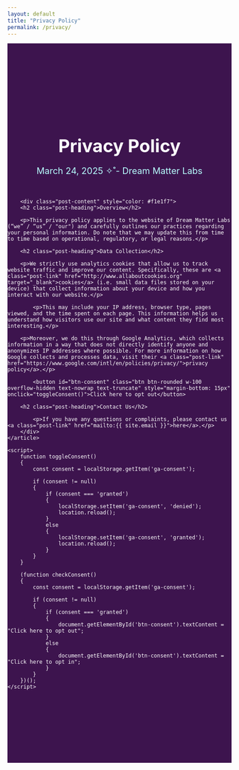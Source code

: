```yaml
---
layout: default
title: "Privacy Policy"
permalink: /privacy/
---
```

<section style="background-color: #3D144E">
    <article class="col-8 col-md-5 post">
        <header class="post-header">
            <h1 class="post-title">Privacy Policy</h1>
            <p class="post-meta">March 24, 2025 ✧˚- Dream Matter Labs</p>
        </header>

        <div class="post-content" style="color: #f1e1f7">
	    <h2 class="post-heading">Overview</h2>

	    <p>This privacy policy applies to the website of Dream Matter Labs (“we” / “us” / "our") and carefully outlines our practices regarding your personal information. Do note that we may update this from time to time based on operational, regulatory, or legal reasons.</p>
	 
	    <h2 class="post-heading">Data Collection</h2>
      
	    <p>We strictly use analytics cookies that allow us to track website traffic and improve our content. Specifically, these are <a class="post-link" href="http://www.allaboutcookies.org" target="_blank">cookies</a> (i.e. small data files stored on your device) that collect information about your device and how you interact with our website.</p>

            <p>This may include your IP address, browser type, pages viewed, and the time spent on each page. This information helps us understand how visitors use our site and what content they find most interesting.</p>

	    <p>Moreover, we do this through Google Analytics, which collects information in a way that does not directly identify anyone and anonymizes IP addresses where possible. For more information on how Google collects and processes data, visit their <a class="post-link" href="https://www.google.com/intl/en/policies/privacy/">privacy policy</a>.</p>

            <button id="btn-consent" class="btn btn-rounded w-100 overflow-hidden text-nowrap text-truncate" style="margin-bottom: 15px" onclick="toggleConsent()">Click here to opt out</button>

	    <h2 class="post-heading">Contact Us</h2>

            <p>If you have any questions or complaints, please contact us <a class="post-link" href="mailto:{{ site.email }}">here</a>.</p>		 
        </div>
    </article>

    <script>
        function toggleConsent()
        {
            const consent = localStorage.getItem('ga-consent');

            if (consent != null)
            {
                if (consent === 'granted')
                {
                    localStorage.setItem('ga-consent', 'denied');
                    location.reload();
                }
                else
                {
                    localStorage.setItem('ga-consent', 'granted');
                    location.reload();
                }
            }          
        }

        (function checkConsent()
        {
            const consent = localStorage.getItem('ga-consent');

            if (consent != null)
            {
                if (consent === 'granted')
                {
                    document.getElementById('btn-consent').textContent = "Click here to opt out";
                }
                else
                {
                    document.getElementById('btn-consent').textContent = "Click here to opt in";
                }
            }
        })();
    </script>
</section>

<style>
    .post {
        margin: 0 auto;
	padding: 150px 0 150px 0;
	color: white;
    }

    .post-header {
        margin-bottom: 50px;
        text-align: center;
    }

    .post-title {
        font-size: 2.5rem;
        font-weight: bold;
        margin-bottom: 15px;
    }

    .post-meta {
        font-size: 1.25rem;
        color: #B7FDFE;
        margin-bottom: 0;
    }

    .post-content {
        font-size: 1.25rem;
        line-height: 1.6;
    }
	
    .post-heading {
	color: white;
        font-weight: bold;
        font-size: 1.5rem;
        margin-bottom: 15px;
        margin-top: 30px;
    }

    .post-link {
        color: #B7FDFE;
        text-decoration: none;
	font-weight: bold;
    }

    .post-link:hover {
        color: #C5FDFE;
        text-decoration: underline;
    }
</style>
